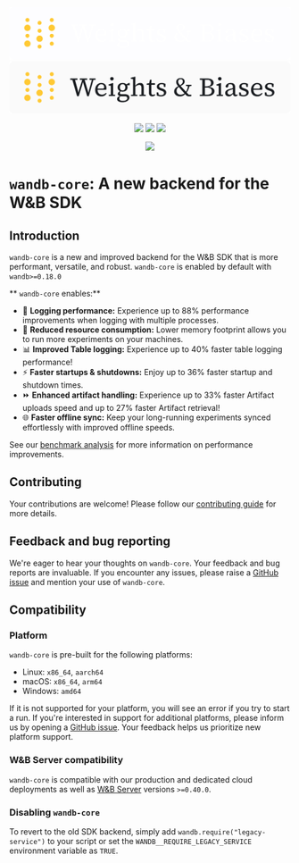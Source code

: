 <p align="center">
  <img src="../assets/logo-dark.svg#gh-dark-mode-only" width="600" alt="Weights & Biases" />
  <img src="../assets/logo-light.svg#gh-light-mode-only" width="600" alt="Weights & Biases" />
</p>

<p align='center'>
<a href="https://pypi.org/project/wandb-core/"><img src="https://img.shields.io/pypi/v/wandb" /></a>
<a href="https://app.circleci.com/pipelines/github/wandb/core"><img src="https://img.shields.io/circleci/build/github/wandb/wandb/main" /></a>
<a href="https://app.codecov.io/gh/wandb/wandb/tree/main/core"><img src="https://img.shields.io/codecov/c/gh/wandb/wandb" /></a>
</p>
<p align='center'>
<a href="https://colab.research.google.com/github/wandb/examples/blob/master/colabs/intro/Intro_to_Weights_%26_Biases.ipynb"><img src="https://colab.research.google.com/assets/colab-badge.svg" /></a>
</p>

# `wandb-core`: A new backend for the W&B SDK

## Introduction

`wandb-core` is a new and improved backend for the W&B SDK that is more performant, versatile, and robust. `wandb-core` is enabled by default with `wandb>=0.18.0`

** `wandb-core` enables:**

* 🚀 **Logging performance:** Experience up to 88% performance improvements when logging with multiple processes.
* 🤏 **Reduced resource consumption:** Lower memory footprint allows you to run more experiments on your machines.
* 📊 **Improved Table logging:** Experience up to 40% faster table logging performance!
* ⚡ **Faster startups & shutdowns:** Enjoy up to 36% faster startup and shutdown times.
* ⏩ **Enhanced artifact handling:** Experience up to 33% faster Artifact uploads speed and up to 27% faster Artifact retrieval!
* 🌐 **Faster offline sync:** Keep your long-running experiments synced effortlessly with improved offline speeds.

See our [benchmark analysis](https://github.com/wandb/wandb/blob/main/tools/bench/bench.md) for more information on performance improvements.

## Contributing
Your contributions are welcome! Please follow our [contributing guide](https://github.com/wandb/wandb/blob/main/CONTRIBUTING.md) for more details.

## Feedback and bug reporting
We're eager to hear your thoughts on `wandb-core`. Your feedback and bug reports are invaluable. If you encounter any issues, please raise a [GitHub issue](https://github.com/wandb/wandb/issues/new/choose) and mention your use of `wandb-core`.

## Compatibility

### Platform

`wandb-core` is pre-built for the following platforms:

- Linux: `x86_64`, `aarch64`
- macOS: `x86_64`, `arm64`
- Windows: `amd64`

If it is not supported for your platform, you will see an error if you try to start a run. If you're interested in support for additional platforms, please inform us by opening a [GitHub issue](https://github.com/wandb/wandb/issues/new/choose). Your feedback helps us prioritize new platform support.

### W&B Server compatibility

`wandb-core` is compatible with our production and dedicated cloud deployments as well as
[W&B Server](https://docs.wandb.ai/guides/hosting) versions `>=0.40.0`.

### Disabling `wandb-core`

To revert to the old SDK backend, simply add `wandb.require("legacy-service")` to your script or set the `WANDB__REQUIRE_LEGACY_SERVICE` environment variable as `TRUE`.


